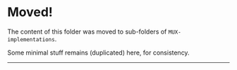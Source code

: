 # Moved!

The content of this folder was moved to sub-folders of `MUX-implementations`.  

Some minimal stuff remains (duplicated) here, for consistency. 

---
